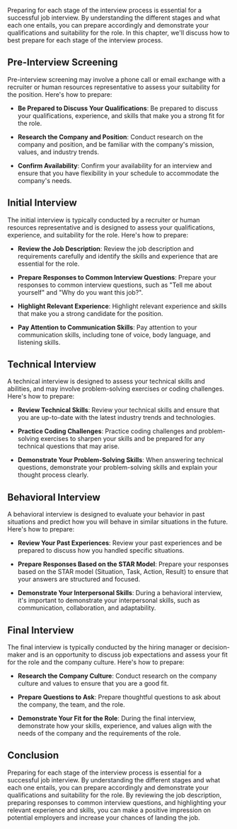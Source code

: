 
Preparing for each stage of the interview process is essential for a successful job interview. By understanding the different stages and what each one entails, you can prepare accordingly and demonstrate your qualifications and suitability for the role. In this chapter, we'll discuss how to best prepare for each stage of the interview process.

Pre-Interview Screening
-----------------------

Pre-interview screening may involve a phone call or email exchange with a recruiter or human resources representative to assess your suitability for the position. Here's how to prepare:

* **Be Prepared to Discuss Your Qualifications**: Be prepared to discuss your qualifications, experience, and skills that make you a strong fit for the role.

* **Research the Company and Position**: Conduct research on the company and position, and be familiar with the company's mission, values, and industry trends.

* **Confirm Availability**: Confirm your availability for an interview and ensure that you have flexibility in your schedule to accommodate the company's needs.

Initial Interview
-----------------

The initial interview is typically conducted by a recruiter or human resources representative and is designed to assess your qualifications, experience, and suitability for the role. Here's how to prepare:

* **Review the Job Description**: Review the job description and requirements carefully and identify the skills and experience that are essential for the role.

* **Prepare Responses to Common Interview Questions**: Prepare your responses to common interview questions, such as "Tell me about yourself" and "Why do you want this job?".

* **Highlight Relevant Experience**: Highlight relevant experience and skills that make you a strong candidate for the position.

* **Pay Attention to Communication Skills**: Pay attention to your communication skills, including tone of voice, body language, and listening skills.

Technical Interview
-------------------

A technical interview is designed to assess your technical skills and abilities, and may involve problem-solving exercises or coding challenges. Here's how to prepare:

* **Review Technical Skills**: Review your technical skills and ensure that you are up-to-date with the latest industry trends and technologies.

* **Practice Coding Challenges**: Practice coding challenges and problem-solving exercises to sharpen your skills and be prepared for any technical questions that may arise.

* **Demonstrate Your Problem-Solving Skills**: When answering technical questions, demonstrate your problem-solving skills and explain your thought process clearly.

Behavioral Interview
--------------------

A behavioral interview is designed to evaluate your behavior in past situations and predict how you will behave in similar situations in the future. Here's how to prepare:

* **Review Your Past Experiences**: Review your past experiences and be prepared to discuss how you handled specific situations.

* **Prepare Responses Based on the STAR Model**: Prepare your responses based on the STAR model (Situation, Task, Action, Result) to ensure that your answers are structured and focused.

* **Demonstrate Your Interpersonal Skills**: During a behavioral interview, it's important to demonstrate your interpersonal skills, such as communication, collaboration, and adaptability.

Final Interview
---------------

The final interview is typically conducted by the hiring manager or decision-maker and is an opportunity to discuss job expectations and assess your fit for the role and the company culture. Here's how to prepare:

* **Research the Company Culture**: Conduct research on the company culture and values to ensure that you are a good fit.

* **Prepare Questions to Ask**: Prepare thoughtful questions to ask about the company, the team, and the role.

* **Demonstrate Your Fit for the Role**: During the final interview, demonstrate how your skills, experience, and values align with the needs of the company and the requirements of the role.

Conclusion
----------

Preparing for each stage of the interview process is essential for a successful job interview. By understanding the different stages and what each one entails, you can prepare accordingly and demonstrate your qualifications and suitability for the role. By reviewing the job description, preparing responses to common interview questions, and highlighting your relevant experience and skills, you can make a positive impression on potential employers and increase your chances of landing the job.
